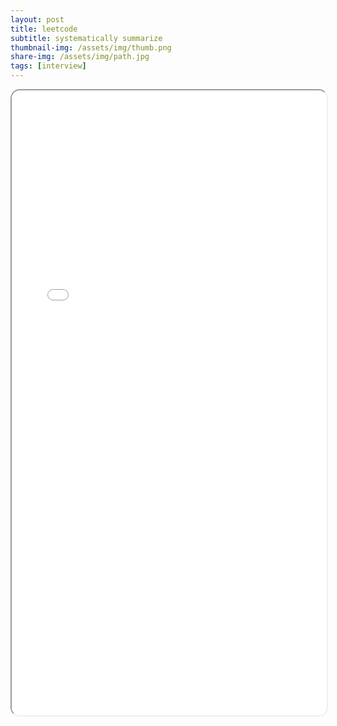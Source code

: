 ```yaml
---
layout: post
title: leetcode
subtitle: systematically summarize
thumbnail-img: /assets/img/thumb.png
share-img: /assets/img/path.jpg
tags: [interview]
---
```




<iframe 
  src="/assets/pdf/leetcode1.0.pdf" 
  width="100%" 
  height="1000px" 
  style="border-radius: 15px;">
</iframe>
